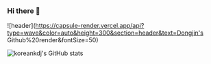 ### Hi there 👋
![header](https://capsule-render.vercel.app/api?type=wave&color=auto&height=300&section=header&text=Dongjin's Github%20render&fontSize=50)

<!--
**koreankdj/koreankdj** is a ✨ _special_ ✨ repository because its `README.md` (this file) appears on your GitHub profile.

Here are some ideas to get you started:

- 🔭 I’m currently working on ...
- 🌱 I’m currently learning ...
- 👯 I’m looking to collaborate on ...
- 🤔 I’m looking for help with ...
- 💬 Ask me about ...
- 📫 How to reach me: ...
- 😄 Pronouns: ...
- ⚡ Fun fact: ...
-->
![koreankdj's GitHub stats](https://github-readme-stats.vercel.app/api?username=koreankdj&show_icons=true&theme=dracula)
